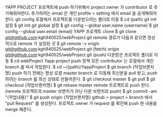 YAPP PROJECT
프로젝트에 push 하기위해서 project owner 가 contributor 로 추가해줘야한다.
추가하려는 email 은 개인 profile > setting 에서 email 을 공개해줘야한다.
git config
로컬에서 프로젝트를 다운받으려는 폴더로 이동
$ cd {path}
git init 설정
$ git init
git global 설정
$ git config --global user.name {username}
$ git config --global user.email {email}
YAPP 프로젝트 clone
$ git clone git@github.com:kgh940525/webProject.git
remote 경로가 다음과 같으면 정상적으로 remote 가 설정된 것
$ git remote -v
origin	git@github.com:kgh940525/webProject.git (fetch)
origin	git@github.com:kgh940525/webProject.git (push)
다운받은 프로젝트 폴더로 이동
$ cd webProject
Yapp project push 정책
모든 contributor 는 로컬에서 개인 branch 를 따서 작업한다.
$ cd ~/{path}/YappProject
$ git branch {작업브랜치명}
push 하기 전에는 항상 로컬 master branch 로 이동해 최신분을 pull 받고, push 하려는 branch 를 최신 상태로 만들어준다.
$ git checkout master
$ git pull
$ git checkout {작업브랜치명}
$ git rebase master
remote 프로젝트로 push 한다. (remote 프로젝트의 master 브랜치가 아닌 다른 브랜치로 push)
$ git commit -am "{작업내용}"
$ git push origin {작업브랜치명}
github > project > branch 에서 "pull Request" 를 생성한다.
프로젝트 owner 가 request 를 확인해 push 한 내용을 merge 해준다.